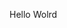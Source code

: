 Hello Wolrd





























































































































































































































































































































































































































































































































































































































































































































































































































































































































































































































































































































































































































































































































































































































































































































































































































































































































































































































































































































































































































































































































